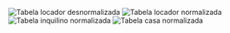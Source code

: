 ![Tabela locador desnormalizada](https://github.com/Zevid-Lucas/datas/blob/master/imgs/tabela_locador_desnormalizada.png?raw%3Dtrue)
![Tabela locador normalizada](https://github.com/Zevid-Lucas/datas/blob/master/imgs/tabela_locador_normalizada.png?raw%3Dtrue)
![Tabela inquilino normalizada](https://github.com/Zevid-Lucas/datas/blob/master/imgs/tabela_inquilino_normalizada.png?raw%3Dtrue)
![Tabela casa normalizada](https://github.com/Zevid-Lucas/datas/blob/master/imgs/tabela_casa_normalizada.png?raw%3Dtrue)